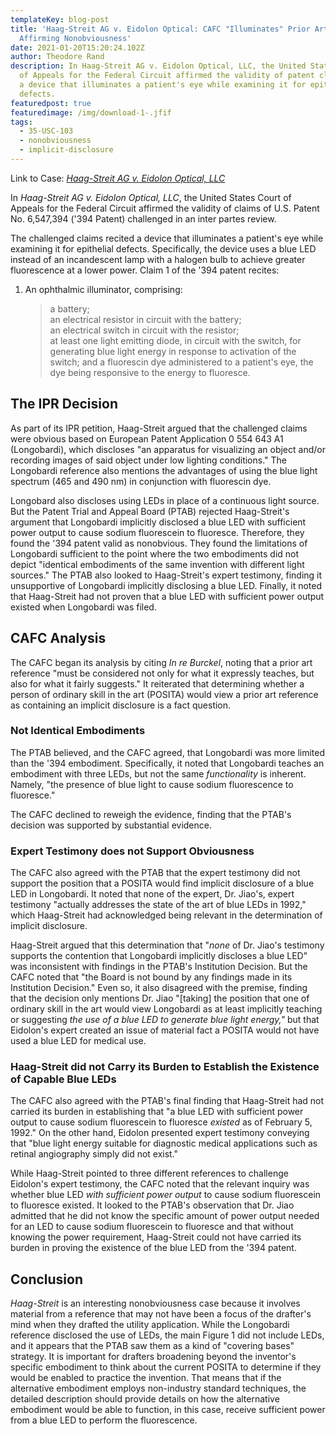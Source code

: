 ```yaml
---
templateKey: blog-post
title: 'Haag-Streit AG v. Eidolon Optical: CAFC "Illuminates" Prior Art in
  Affirming Nonobviousness'
date: 2021-01-20T15:20:24.102Z
author: Theodore Rand
description: In Haag-Streit AG v. Eidolon Optical, LLC, the United States Court
  of Appeals for the Federal Circuit affirmed the validity of patent claims for
  a device that illuminates a patient's eye while examining it for epithelial
  defects.
featuredpost: true
featuredimage: /img/download-1-.jfif
tags:
  - 35-USC-103
  - nonobviousness
  - implicit-disclosure
---
```

Link to Case: *[Haag-Streit AG v. Eidolon Optical, LLC](http://www.cafc.uscourts.gov/sites/default/files/opinions-orders/20-1485.OPINION.1-19-2021_1719022.pdf)*

In *Haag-Streit AG v. Eidolon Optical, LLC*, the United States Court of Appeals for the Federal Circuit affirmed the validity of claims of U.S. Patent No. 6,547,394 ('394 Patent) challenged in an inter partes review. 

The challenged claims recited a device that illuminates a patient's eye while examining it for epithelial defects. Specifically, the device uses a blue LED instead of an incandescent lamp with a halogen bulb to achieve greater fluorescence at a lower power. Claim 1 of the '394 patent recites:

1. An ophthalmic illuminator, comprising:

   > a battery; <br/>
   > an electrical resistor in circuit with the battery;<br/>
   > an electrical switch in circuit with the resistor;<br/>
   > at least one light emitting diode, in circuit with the switch, for generating blue light energy in response to activation of the switch; and
   > a fluorescin dye administered to a patient's eye, the dye being responsive to the energy to fluoresce.

## The IPR Decision

As part of its IPR petition, Haag-Streit argued that the challenged claims were obvious based on European Patent Application 0 554 643 A1 (Longobardi), which discloses "an apparatus for visualizing an object and/or recording images of said object under low lighting conditions." The Longobardi reference also mentions the advantages of using the blue light spectrum (465 and 490 nm) in conjunction with fluorescin dye. 

Longobard also discloses using LEDs in place of a continuous light source. But the Patent Trial and Appeal Board (PTAB) rejected Haag-Streit's argument that Longobardi implicitly disclosed a blue LED with sufficient power output to cause sodium fluorescein to fluoresce. Therefore, they found the '394 patent valid as nonobvious. They found the limitations of Longobardi sufficient to the point where the two embodiments did not depict "identical embodiments of the same invention with different light sources." The PTAB also looked to Haag-Streit's expert testimony, finding it unsupportive of Longobardi implicitly disclosing a blue LED. Finally, it noted that Haag-Streit had not proven that a blue LED with sufficient power output existed when Longobardi was filed.

## CAFC Analysis

The CAFC began its analysis by citing *In re Burckel*, noting that a prior art reference "must be considered not only for what it expressly teaches, but also for what it fairly suggests." It reiterated that determining whether a person of ordinary skill in the art (POSITA) would view a prior art reference as containing an implicit disclosure is a fact question.

### Not Identical Embodiments

The PTAB believed, and the CAFC agreed, that Longobardi was more limited than the '394 embodiment. Specifically, it noted that Longobardi teaches an embodiment with three LEDs, but not the same *functionality* is inherent. Namely, "the presence of blue light to cause sodium fluorescence to fluoresce."

The CAFC declined to reweigh the evidence, finding that the PTAB's decision was supported by substantial evidence.

### Expert Testimony does not Support Obviousness

The CAFC also agreed with the PTAB that the expert testimony did not support the position that a POSITA would find implicit disclosure of a blue LED in Longobardi. It noted that none of the expert, Dr. Jiao's, expert testimony "actually addresses the state of the art of blue LEDs in 1992," which Haag-Streit had acknowledged being relevant in the determination of implicit disclosure. 

Haag-Streit argued that this determination that "*none* of Dr. Jiao's testimony supports the contention that Longobardi implicitly discloses a blue LED" was inconsistent with findings in the PTAB's Institution Decision. But the CAFC noted that "the Board is not bound by any findings made in its Institution Decision." Even so, it also disagreed with the premise, finding that the decision only mentions Dr. Jiao "\[taking] the position that one of ordinary skill in the art would view Longobardi as at least implicitly teaching or suggesting *the use of a blue LED to generate blue light energy,"* but that Eidolon's expert created an issue of material fact a POSITA would not have used a blue LED for medical use.

### Haag-Streit did not Carry its Burden to Establish the Existence of Capable Blue LEDs

The CAFC also agreed with the PTAB's final finding that Haag-Streit had not carried its burden in establishing that "a blue LED with sufficient power output to cause sodium fluorescein to fluoresce *existed* as of February 5, 1992." On the other hand, Eidolon presented expert testimony conveying that "blue light energy suitable for diagnostic medical applications such as retinal angiography simply did not exist."

While Haag-Streit pointed to three different references to challenge Eidolon's expert testimony, the CAFC noted that the relevant inquiry was whether blue LED *with sufficient power output* to cause sodium fluorescein to fluoresce existed. It looked to the PTAB's observation that Dr. Jiao admitted that he did not know the specific amount of power output needed for an LED to cause sodium fluorescein to fluoresce and that without knowing the power requirement, Haag-Streit could not have carried its burden in proving the existence of the blue LED from the '394 patent.

## Conclusion

*Haag-Streit* is an interesting nonobviousness case because it involves material from a reference that may not have been a focus of the drafter's mind when they drafted the utility application. While the Longobardi reference disclosed the use of LEDs, the main Figure 1 did not include LEDs, and it appears that the PTAB saw them as a kind of "covering bases" strategy. It is important for drafters broadening beyond the inventor's specific embodiment to think about the current POSITA to determine if they would be enabled to practice the invention. That means that if the alternative embodiment employs non-industry standard techniques, the detailed description should provide details on how the alternative embodiment would be able to function, in this case, receive sufficient power from a blue LED to perform the fluorescence.